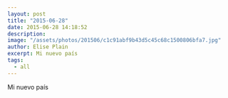 ```yaml
---
layout: post
title: "2015-06-28"
date: 2015-06-28 14:18:52
description: 
image: "/assets/photos/201506/c1c91abf9b43d5c45c68c1500806bfa7.jpg"
author: Elise Plain
excerpt: Mi nuevo país
tags: 
  - all
---
```


Mi nuevo país
<p></p>
